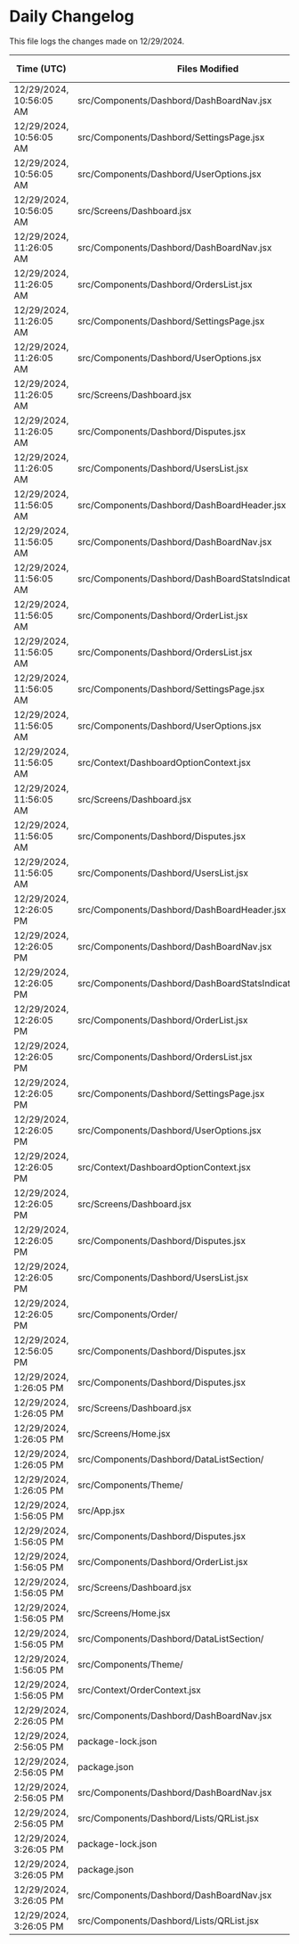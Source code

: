 # Daily Changelog

This file logs the changes made on 12/29/2024.

| Time (UTC)             | Files Modified                    | Changes (Addition/Deletion) |
|------------------------|-----------------------------------|-----------------------------|
| 12/29/2024, 10:56:05 AM | src/Components/Dashbord/DashBoardNav.jsx | 3 Additions & 2 Deletions |
| 12/29/2024, 10:56:05 AM | src/Components/Dashbord/SettingsPage.jsx | 0 Additions & 8 Deletions |
| 12/29/2024, 10:56:05 AM | src/Components/Dashbord/UserOptions.jsx | 26 Additions & 10 Deletions |
| 12/29/2024, 10:56:05 AM | src/Screens/Dashboard.jsx | 4 Additions & 2 Deletions |
| 12/29/2024, 11:26:05 AM | src/Components/Dashbord/DashBoardNav.jsx | 3 Additions & 2 Deletions|
| 12/29/2024, 11:26:05 AM | src/Components/Dashbord/OrdersList.jsx | 0 Additions & 0 Deletions|
| 12/29/2024, 11:26:05 AM | src/Components/Dashbord/SettingsPage.jsx | 0 Additions & 8 Deletions|
| 12/29/2024, 11:26:05 AM | src/Components/Dashbord/UserOptions.jsx | 26 Additions & 10 Deletions|
| 12/29/2024, 11:26:05 AM | src/Screens/Dashboard.jsx | 9 Additions & 3 Deletions|
| 12/29/2024, 11:26:05 AM | src/Components/Dashbord/Disputes.jsx | 0 Additions & 0 Deletions|
| 12/29/2024, 11:26:05 AM | src/Components/Dashbord/UsersList.jsx | 0 Additions & 0 Deletions|
| 12/29/2024, 11:56:05 AM | src/Components/Dashbord/DashBoardHeader.jsx | 2 Additions & 1 Deletions|
| 12/29/2024, 11:56:05 AM | src/Components/Dashbord/DashBoardNav.jsx | 3 Additions & 2 Deletions|
| 12/29/2024, 11:56:05 AM | src/Components/Dashbord/DashBoardStatsIndicatorCards.jsx | 10 Additions & 2 Deletions|
| 12/29/2024, 11:56:05 AM | src/Components/Dashbord/OrderList.jsx | 39 Additions & 9 Deletions|
| 12/29/2024, 11:56:05 AM | src/Components/Dashbord/OrdersList.jsx | 0 Additions & 0 Deletions|
| 12/29/2024, 11:56:05 AM | src/Components/Dashbord/SettingsPage.jsx | 0 Additions & 8 Deletions|
| 12/29/2024, 11:56:05 AM | src/Components/Dashbord/UserOptions.jsx | 28 Additions & 10 Deletions|
| 12/29/2024, 11:56:05 AM | src/Context/DashboardOptionContext.jsx | 10 Additions & 3 Deletions|
| 12/29/2024, 11:56:05 AM | src/Screens/Dashboard.jsx | 101 Additions & 32 Deletions|
| 12/29/2024, 11:56:05 AM | src/Components/Dashbord/Disputes.jsx | 0 Additions & 0 Deletions|
| 12/29/2024, 11:56:05 AM | src/Components/Dashbord/UsersList.jsx | 0 Additions & 0 Deletions|
| 12/29/2024, 12:26:05 PM | src/Components/Dashbord/DashBoardHeader.jsx | 3 Additions & 1 Deletions|
| 12/29/2024, 12:26:05 PM | src/Components/Dashbord/DashBoardNav.jsx | 3 Additions & 2 Deletions|
| 12/29/2024, 12:26:05 PM | src/Components/Dashbord/DashBoardStatsIndicatorCards.jsx | 10 Additions & 2 Deletions|
| 12/29/2024, 12:26:05 PM | src/Components/Dashbord/OrderList.jsx | 40 Additions & 9 Deletions|
| 12/29/2024, 12:26:05 PM | src/Components/Dashbord/OrdersList.jsx | 0 Additions & 0 Deletions|
| 12/29/2024, 12:26:05 PM | src/Components/Dashbord/SettingsPage.jsx | 0 Additions & 8 Deletions|
| 12/29/2024, 12:26:05 PM | src/Components/Dashbord/UserOptions.jsx | 40 Additions & 4 Deletions|
| 12/29/2024, 12:26:05 PM | src/Context/DashboardOptionContext.jsx | 10 Additions & 3 Deletions|
| 12/29/2024, 12:26:05 PM | src/Screens/Dashboard.jsx | 112 Additions & 32 Deletions|
| 12/29/2024, 12:26:05 PM | src/Components/Dashbord/Disputes.jsx | 0 Additions & 0 Deletions|
| 12/29/2024, 12:26:05 PM | src/Components/Dashbord/UsersList.jsx | 0 Additions & 0 Deletions|
| 12/29/2024, 12:26:05 PM | src/Components/Order/ | 0 Additions & 0 Deletions|
| 12/29/2024, 12:56:05 PM | src/Components/Dashbord/Disputes.jsx | 2 Additions & 0 Deletions|
| 12/29/2024, 1:26:05 PM | src/Components/Dashbord/Disputes.jsx | 2 Additions & 0 Deletions|
| 12/29/2024, 1:26:05 PM | src/Screens/Dashboard.jsx | 6 Additions & 68 Deletions|
| 12/29/2024, 1:26:05 PM | src/Screens/Home.jsx | 3 Additions & 40 Deletions|
| 12/29/2024, 1:26:05 PM | src/Components/Dashbord/DataListSection/ | 0 Additions & 0 Deletions|
| 12/29/2024, 1:26:05 PM | src/Components/Theme/ | 0 Additions & 0 Deletions|
| 12/29/2024, 1:56:05 PM | src/App.jsx | 16 Additions & 6 Deletions|
| 12/29/2024, 1:56:05 PM | src/Components/Dashbord/Disputes.jsx | 2 Additions & 0 Deletions|
| 12/29/2024, 1:56:05 PM | src/Components/Dashbord/OrderList.jsx | 16 Additions & 14 Deletions|
| 12/29/2024, 1:56:05 PM | src/Screens/Dashboard.jsx | 81 Additions & 173 Deletions|
| 12/29/2024, 1:56:05 PM | src/Screens/Home.jsx | 3 Additions & 40 Deletions|
| 12/29/2024, 1:56:05 PM | src/Components/Dashbord/DataListSection/ | 0 Additions & 0 Deletions|
| 12/29/2024, 1:56:05 PM | src/Components/Theme/ | 0 Additions & 0 Deletions|
| 12/29/2024, 1:56:05 PM | src/Context/OrderContext.jsx | 0 Additions & 0 Deletions|
| 12/29/2024, 2:26:05 PM | src/Components/Dashbord/DashBoardNav.jsx | 4 Additions & 1 Deletions|
| 12/29/2024, 2:56:05 PM | package-lock.json | 72 Additions & 0 Deletions|
| 12/29/2024, 2:56:05 PM | package.json | 1 Additions & 0 Deletions|
| 12/29/2024, 2:56:05 PM | src/Components/Dashbord/DashBoardNav.jsx | 4 Additions & 1 Deletions|
| 12/29/2024, 2:56:05 PM | src/Components/Dashbord/Lists/QRList.jsx | 13 Additions & 46 Deletions|
| 12/29/2024, 3:26:05 PM | package-lock.json | 72 Additions & 0 Deletions|
| 12/29/2024, 3:26:05 PM | package.json | 1 Additions & 0 Deletions|
| 12/29/2024, 3:26:05 PM | src/Components/Dashbord/DashBoardNav.jsx | 4 Additions & 1 Deletions|
| 12/29/2024, 3:26:05 PM | src/Components/Dashbord/Lists/QRList.jsx | 13 Additions & 46 Deletions|

